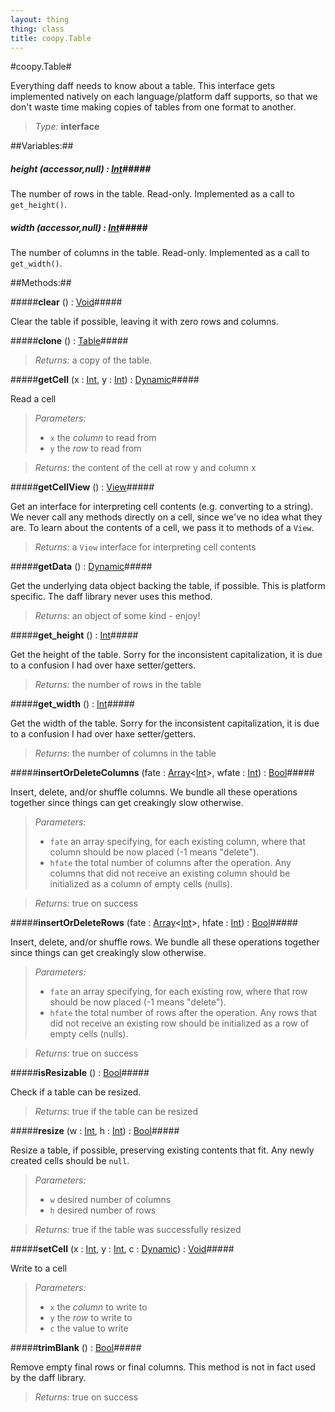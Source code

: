 ```yaml
---
layout: thing
thing: class
title: coopy.Table
---
```

#coopy.Table#


Everything daff needs to know about a table.  This interface
gets implemented natively on each language/platform daff supports,
so that we don't waste time making copies of tables from one format
to another.




> *Type:* **interface**




##Variables:##

##### **height** (accessor,null) : <a href="../Int.html" class="type">Int</a>#####


The number of rows in the table.  Read-only.  Implemented as
a call to `get_height()`.




##### **width** (accessor,null) : <a href="../Int.html" class="type">Int</a>#####


The number of columns in the table.  Read-only.  Implemented as
a call to `get_width()`.




##Methods:##


#####**clear** () : <a href="../Void.html" class="type">Void</a>#####


Clear the table if possible, leaving it with zero rows and columns.












#####**clone** () : <a href="../coopy/Table.html" class="type">Table</a>#####




> *Returns:*  a copy of the table.








#####**getCell** (x : <a href="../Int.html" class="type">Int</a>, y : <a href="../Int.html" class="type">Int</a>) : <a href="../Dynamic.html" class="type">Dynamic</a>#####


Read a cell




> *Parameters:*
>
>   * `x` the *column* to read from
>   * `y` the *row* to read from

> *Returns:*  the content of the cell at row y and column x








#####**getCellView** () : <a href="../coopy/View.html" class="type">View</a>#####


Get an interface for interpreting cell contents (e.g.
converting to a string).  We never call any methods
directly on a cell, since we've no idea what they
are.  To learn about the contents of a cell, we pass
it to methods of a `View`.





> *Returns:*  a `View` interface for interpreting cell contents








#####**getData** () : <a href="../Dynamic.html" class="type">Dynamic</a>#####


Get the underlying data object backing the table, if possible.
This is platform specific.  The daff library never uses this
method.





> *Returns:*  an object of some kind - enjoy!








#####**get_height** () : <a href="../Int.html" class="type">Int</a>#####


Get the height of the table.  Sorry for the inconsistent 
capitalization, it is due to a confusion I had over haxe
setter/getters.





> *Returns:*  the number of rows in the table








#####**get_width** () : <a href="../Int.html" class="type">Int</a>#####


Get the width of the table.  Sorry for the inconsistent 
capitalization, it is due to a confusion I had over haxe
setter/getters.





> *Returns:*  the number of columns in the table








#####**insertOrDeleteColumns** (fate : <a href="../Array.html" class="type">Array</a>&lt;<a href="../Int.html" class="type">Int</a>&gt;, wfate : <a href="../Int.html" class="type">Int</a>) : <a href="../Bool.html" class="type">Bool</a>#####


Insert, delete, and/or shuffle columns. We bundle all these operations
together since things can get creakingly slow otherwise.




> *Parameters:*
>
>   * `fate` an array specifying, for each existing column, where that column should be now placed (-1 means "delete").
>   * `hfate` the total number of columns after the operation. Any columns that did not receive an existing column should be initialized as a column of empty cells (nulls).

> *Returns:*  true on success








#####**insertOrDeleteRows** (fate : <a href="../Array.html" class="type">Array</a>&lt;<a href="../Int.html" class="type">Int</a>&gt;, hfate : <a href="../Int.html" class="type">Int</a>) : <a href="../Bool.html" class="type">Bool</a>#####


Insert, delete, and/or shuffle rows. We bundle all these operations
together since things can get creakingly slow otherwise.




> *Parameters:*
>
>   * `fate` an array specifying, for each existing row, where that row should be now placed (-1 means "delete").
>   * `hfate` the total number of rows after the operation. Any rows that did not receive an existing row should be initialized as a row of empty cells (nulls).

> *Returns:*  true on success








#####**isResizable** () : <a href="../Bool.html" class="type">Bool</a>#####


Check if a table can be resized.





> *Returns:*  true if the table can be resized








#####**resize** (w : <a href="../Int.html" class="type">Int</a>, h : <a href="../Int.html" class="type">Int</a>) : <a href="../Bool.html" class="type">Bool</a>#####


Resize a table, if possible, preserving existing contents that fit.
Any newly created cells should be `null`.




> *Parameters:*
>
>   * `w` desired number of columns
>   * `h` desired number of rows

> *Returns:*  true if the table was successfully resized








#####**setCell** (x : <a href="../Int.html" class="type">Int</a>, y : <a href="../Int.html" class="type">Int</a>, c : <a href="../Dynamic.html" class="type">Dynamic</a>) : <a href="../Void.html" class="type">Void</a>#####


Write to a cell




> *Parameters:*
>
>   * `x` the *column* to write to
>   * `y` the *row* to write to
>   * `c` the value to write








#####**trimBlank** () : <a href="../Bool.html" class="type">Bool</a>#####


Remove empty final rows or final columns. This method is not in
fact used by the daff library.





> *Returns:*  true on success








